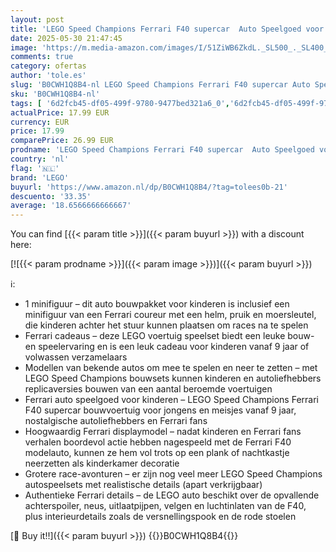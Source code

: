 ```yaml
---
layout: post
title: 'LEGO Speed Champions Ferrari F40 supercar  Auto Speelgoed voor Kinderen  Bouwbaar Voertuig Set met Minifiguur van Coureur voor Rollenspellen  Cadeau voor Jongens en Meisjes 76934'
date: 2025-05-30 21:47:45
image: 'https://m.media-amazon.com/images/I/51ZiWB6ZkdL._SL500_._SL400_.jpg'
comments: true
category: ofertas
author: 'tole.es'
slug: 'B0CWH1Q8B4-nl LEGO Speed Champions Ferrari F40 supercar Auto Speelgoed...'
sku: 'B0CWH1Q8B4-nl'
tags: [ '6d2fcb45-df05-499f-9780-9477bed321a6_0','6d2fcb45-df05-499f-9780-9477bed321a6_5201','6d2fcb45-df05-499f-9780-9477bed321a6_5301','8','Arborist Merchandising Root','Bouw- & constructiespeelgoed','LEGO','Self Service','Special Features Stores','Speelgoed & spellen','Speelgoedbouwsets','lego','🇳🇱', ]
actualPrice: 17.99 EUR
currency: EUR
price: 17.99
comparePrice: 26.99 EUR
prodname: 'LEGO Speed Champions Ferrari F40 supercar  Auto Speelgoed voor Kinderen  Bouwbaar Voertuig Set met Minifiguur van Coureur voor Rollenspellen  Cadeau voor Jongens en Meisjes 76934'
country: 'nl'
flag: '🇳🇱'
brand: 'LEGO'
buyurl: 'https://www.amazon.nl/dp/B0CWH1Q8B4/?tag=tolees0b-21'
descuento: '33.35'
average: '18.6566666666667'
---
```


You can find [{{< param title >}}]({{< param buyurl >}}) with a discount here:

[![{{< param prodname >}}]({{< param image >}})]({{< param buyurl >}})

ℹ️:

- 1 minifiguur – dit auto bouwpakket voor kinderen is inclusief een minifiguur van een Ferrari coureur met een helm, pruik en moersleutel, die kinderen achter het stuur kunnen plaatsen om races na te spelen
- Ferrari cadeaus – deze LEGO voertuig speelset biedt een leuke bouw- en speelervaring en is een leuk cadeau voor kinderen vanaf 9 jaar of volwassen verzamelaars
- Modellen van bekende autos om mee te spelen en neer te zetten – met LEGO Speed Champions bouwsets kunnen kinderen en autoliefhebbers replicaversies bouwen van een aantal beroemde voertuigen
- Ferrari auto speelgoed voor kinderen – LEGO Speed Champions Ferrari F40 supercar bouwvoertuig voor jongens en meisjes vanaf 9 jaar, nostalgische autoliefhebbers en Ferrari fans
- Hoogwaardig Ferrari displaymodel – nadat kinderen en Ferrari fans verhalen boordevol actie hebben nagespeeld met de Ferrari F40 modelauto, kunnen ze hem vol trots op een plank of nachtkastje neerzetten als kinderkamer decoratie
- Grotere race-avonturen – er zijn nog veel meer LEGO Speed Champions autospeelsets met realistische details (apart verkrijgbaar)
- Authentieke Ferrari details – de LEGO auto beschikt over de opvallende achterspoiler, neus, uitlaatpijpen, velgen en luchtinlaten van de F40, plus interieurdetails zoals de versnellingspook en de rode stoelen

[🛒 Buy it!!]({{< param buyurl >}})
{{<world>}}B0CWH1Q8B4{{</world>}}
